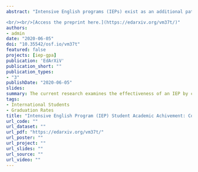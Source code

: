 ```yaml
---
abstract: "Intensive English programs (IEPs) exist as an additional pathway into higher education for international students who need additional language support before full matriculation. Despite their long history in higher education, there is little research on the effectiveness of these programs. The current research examines the effectiveness of an IEP by comparing IEP students to directly-admitted international students. Results from regression models on first-semester and first-year GPA indicated no significant differences between these two student groups. Follow-up equivalence testing indicated statistical equivalence in several cases. The findings lead to the conclusion that the IEP is effective in helping students perform on par with directly-admitted international students. These findings imply further support for IEPs and alterative pathways to direct admission.

<br/><br/>[Access the preprint here.](https://edarxiv.org/vm37t/)"
authors:
- admin
date: "2020-06-05"
doi: "10.35542/osf.io/vm37t"
featured: false
projects: [iep-gpa]
publication: 'EdArXiV'
publication_short: ""
publication_types:
- "3"
publishDate: "2020-06-05"
slides:
summary: The current research examines the effectiveness of an IEP by comparing IEP students to directly-admitted international students on GPA.
tags:
- International Students
- Graduation Rates
title: "Intensive English Program (IEP) Student Academic Achivement: Comparing IEP and Directly-Admitted International Student GPA"
url_code: ""
url_dataset: ""
url_pdf: "https://edarxiv.org/vm37t/"
url_poster: ""
url_project: ""
url_slides: ""
url_source: ""
url_video: ""
---
```


